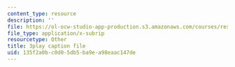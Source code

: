```yaml
---
content_type: resource
description: ''
file: https://ol-ocw-studio-app-production.s3.amazonaws.com/courses/res-9-003-brains-minds-and-machines-summer-course-summer-2015/135f2a0bc0d05db5ba9ea98eaac147de_1kel8U86EVE.vtt
file_type: application/x-subrip
resourcetype: Other
title: 3play caption file
uid: 135f2a0b-c0d0-5db5-ba9e-a98eaac147de
---
```

